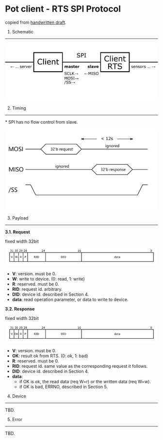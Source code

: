 Pot client - RTS SPI Protocol
=============================

copied from [handwritten draft](./draft.jpg).

1. Schematic
------------

![](./schematic.png)

2. Timing
---------

\* SPI has no flow control from slave.

![](./timing.png)

3. Payload
----------

**3.1. Request**

fixed width 32bit

![](./frame-request.png)

* **V**: version. must be 0.
* **W**: write to device. (0: read, 1: write)
* **R**: reserved. must be 0.
* **RID**: request id. arbitrary.
* **DID**: device id. described in Section 4.
* **data**: read operation parameter, or data to write to device.

**3.2. Response**

fixed width 32bit

![](./frame-response.png)

* **V**: version. must be 0.
* **OK**: result ok from RTS. (0: ok, 1: bad)
* **R**: reserved. must be 0.
* **RID**: request id. same value as the corresponding request it follows.
* **DID**: device id. described in Section 4.
* **data**:
  * if OK is ok, the read data (req W=r) or the written data (req W=w).
  * if OK is bad, ERRNO, described in Section 5.

4. Device
---------

TBD.

5. Error
--------

TBD.
